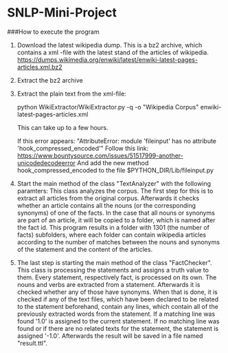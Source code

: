 # SNLP-Mini-Project

###How to execute the program
1.	Download the latest wikipedia dump. This is a bz2 archive, which contains a xml -file with the latest stand of the articles of wikipedia.
	https://dumps.wikimedia.org/enwiki/latest/enwiki-latest-pages-articles.xml.bz2

	
2.	Extract the bz2 archive
	
	
3.	Extract the plain text from the xml-file:

	python WikiExtractor/WikiExtractor.py -q -o "Wikipedia Corpus" enwiki-latest-pages-articles.xml
	
	This can take up to a few hours.
	
	If this error appears: "AttributeError: module 'fileinput' has no attribute 'hook_compressed_encoded'"
	Follow this link: https://www.bountysource.com/issues/51517999-another-unicodedecodeerror
	And add the new method hook_compressed_encoded to the file $PYTHON_DIR/Lib/fileinput.py
	

4.	Start the main method of the class "TextAnalyzer" with the following paramters:
	<The corpus directory> <The directory of the output> <The minimum number of lines an article needs to be considered>
	This class analyzes the corpus. The first step for this is to extract all articles from the original corpus.
	Afterwards it checks whether an article contains all the nouns (or the corresponding synonyms) of one of the facts. 
	In the case that all nouns or synonyms are part of an article, it will be copied to a folder, which is named 
	after the fact id. This program results in a folder with 1301 (the number of facts) subfolders, where each folder
    can contain wikipedia articles according to the number of matches between the nouns and synonyms of the statement and 
	the content of the articles.
	

5.	The last step is starting the main method of the class "FactChecker". This class is processing the statements and assigns 
	a truth value to them. Every statement, respectively fact, is processed on its own. The nouns and verbs are extracted from 
	a statement. Afterwards it is checked whether any of those have synonyms. When that is done, it is checked if any of the text files, 
	which have been declared to be related to the statement beforehand, contain any lines, which contain all of the previously extracted 
	words from the statement. If a matching line was found '1.0' is assigned to the current statement. If no matching line was found or if 
	there are no related texts for the statement, the statement is assigned '-1.0'. Afterwards the result will be saved in a file named "result.ttl".
	


	
	